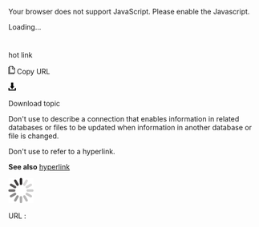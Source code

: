 Your browser does not support JavaScript. Please enable the Javascript.

Loading...

# 

hot link

![Copy URL](media/hot-link/Copy.png)
Copy URL

![Download](media/hot-link/Download.png)

Download topic

Don't use to describe a connection that
enables information in related databases or files to be
updated when information in another database or file is changed. 

Don't use to refer to a hyperlink.

**See also** [hyperlink](https://worldready.cloudapp.net/Styleguide/Read?id=2700&topicid=33969)

![In progress](media/hot-link/activity-large.gif)

URL :
